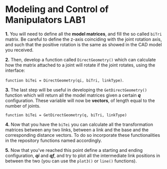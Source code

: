 # Modeling and Control of Manipulators LAB1

**1.** You will need to define all the **model matrices**, and fill the so called `biTri` matrix. Be careful to define the z-axis coinciding with the joint rotation axis, and such that the positive rotation is the same as showed in the CAD model you received.
 
**2.**	Then, develop a function called `DirectGeometry()` which can calculate how the matrix attached to a joint will rotate if the joint rotates, using the interface:

`function biTei = DirectGeometry(qi, biTri, linkType)`.

**3.**	The last step will be useful in developing the `GetDirectGeometry()` function which will return all the model matrices given a certain **_q_** configuration. These variable will now be **vectors**, of length equal to the number of joints.

`function biTei = GetDirectGeometry(q, biTri, linkType)`

**4.**	Now that you have the `biTei` you can calculate all the transformation matrices between any two links, between a link and the base and the corresponding distance vectors. To do so incorporate these functionalities in the repository functions named accordingly.

**5.**	Now that you’ve reached this point define a starting and ending configuration, **_qi_** and **_qf_**, and try to plot all the intermediate link positions in between the two (you can use the `plot3()` or `line()`  functions).
